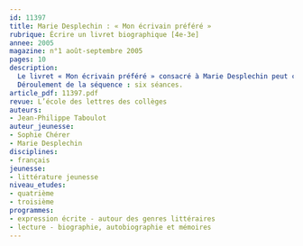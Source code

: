 ```yaml
---
id: 11397
title: Marie Desplechin : « Mon écrivain préféré »
rubrique: Écrire un livret biographique [4e-3e]
annee: 2005
magazine: n°1 août-septembre 2005
pages: 10
description: 
  Le livret « Mon écrivain préféré » consacré à Marie Desplechin peut constituer le support d’une séquence de début d’année permettant d’évaluer quelques-unes des compétences des élèves, surtout dans le domaine de l’écriture. C’est dans le cadre de cette dominante que cet article propose d’aborder le livret : spécificités du style biographique de Sophie Chérer, procédures d’écriture imitative demandées aux élèves, retour sur ses propres écrits. Ce volume est également l’occasion de motiver la lecture personnelle, d’inviter les élèves à aller à la rencontre non seulement de l’auteur, mais de ses œuvres. C’est ce que propose également cette séquence. La trame de travail se compose de suggestions parfois rapides, de pistes successives que chacun adaptera, complètera, modulera selon ses envies, son niveau d’enseignement (quatrième ou troisième), les réactions et capacités de ses élèves. La séquence peut aussi trouver sa place à d’autres moments de l’année, par exemple, en lien avec l’étude de l’écriture autobiographique en troisième.
  Déroulement de la séquence : six séances.
article_pdf: 11397.pdf
revue: L’école des lettres des collèges
auteurs:
- Jean-Philippe Taboulot
auteur_jeunesse:
- Sophie Chérer
- Marie Desplechin
disciplines:
- français
jeunesse:
- littérature jeunesse
niveau_etudes:
- quatrième
- troisième
programmes:
- expression écrite - autour des genres littéraires
- lecture - biographie, autobiographie et mémoires
---
```

